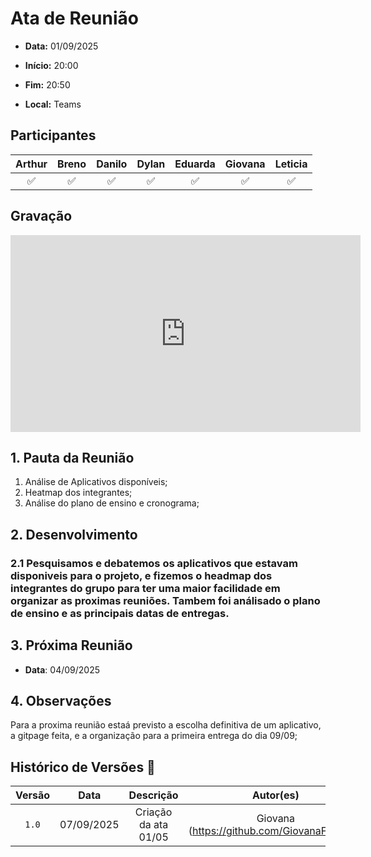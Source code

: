 # Ata de Reunião 

- **Data:** 01/09/2025

- **Início:** 20:00

- **Fim:** 20:50

- **Local:** Teams

## Participantes

| Arthur | Breno | Danilo | Dylan | Eduarda | Giovana | Leticia |
| :-: | :-: | :-: | :-: | :-: | :-: | :-: |
| ✅ | ✅ | ✅ | ✅ | ✅ | ✅ | ✅ |

## Gravação

<p style="text-align: center">
<iframe width="560" height="315" src="https://youtu.be/2DxkWr56Qx0" title="YouTube video player" frameborder="0" allow="accelerometer; autoplay; clipboard-write; encrypted-media; gyroscope; picture-in-picture; web-share" referrerpolicy="strict-origin-when-cross-origin" allowfullscreen></iframe>
</p>

## 1. Pauta da Reunião

1. Análise de Aplicativos disponíveis;
2. Heatmap dos integrantes;
3. Análise do plano de ensino e cronograma;

## 2. Desenvolvimento

### 2.1 Pesquisamos e debatemos os aplicativos que estavam disponiveis para o projeto, e fizemos o headmap dos integrantes do grupo para ter uma maior facilidade em organizar as proximas reuniões. Tambem foi análisado o plano de ensino e as principais datas de entregas.



## 3. Próxima Reunião

- **Data**: 04/09/2025

## 4. Observações
 Para a proxima reunião estaá previsto a escolha definitiva de um aplicativo, a gitpage feita, e a organização para a primeira entrega do dia 09/09;
<br> 

## Histórico de Versões 📅

| Versão | Data | Descrição | Autor(es) | Revisor(es) |
| :-: | :-: | :-: | :-: | :-: |
| `1.0`  | 07/09/2025 | Criação da ata 01/05 | Giovana (https://github.com/GiovanaFontesS) | Arthur (https://github.com/arthurfernandesj) |
